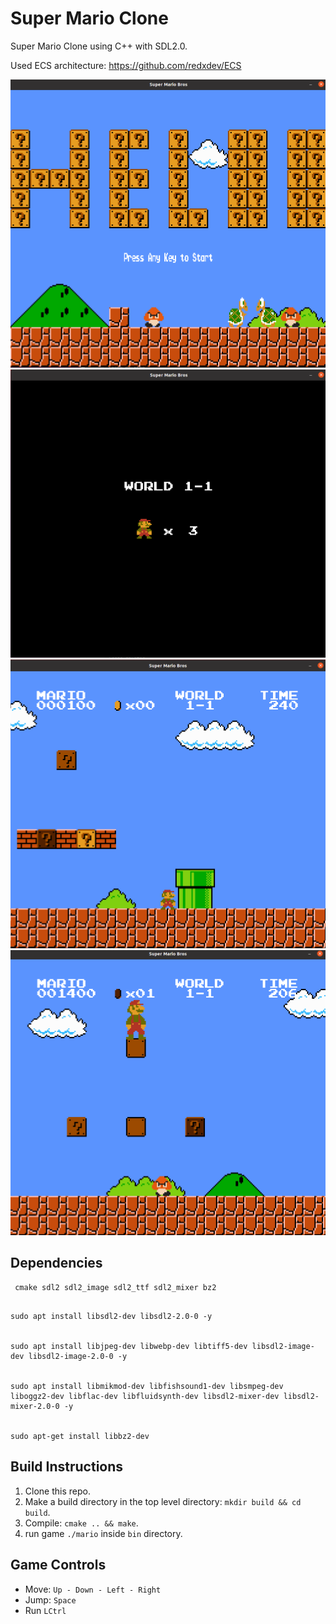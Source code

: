 # Super Mario Clone

Super Mario Clone using C++ with SDL2.0.

Used ECS architecture: https://github.com/redxdev/ECS

![Game screenshot](1.png)
![Game screenshot](2.png)
![Game screenshot](3.png)
![Game screenshot](4.png)


## Dependencies

```
 cmake sdl2 sdl2_image sdl2_ttf sdl2_mixer bz2
```


```

sudo apt install libsdl2-dev libsdl2-2.0-0 -y


sudo apt install libjpeg-dev libwebp-dev libtiff5-dev libsdl2-image-dev libsdl2-image-2.0-0 -y


sudo apt install libmikmod-dev libfishsound1-dev libsmpeg-dev liboggz2-dev libflac-dev libfluidsynth-dev libsdl2-mixer-dev libsdl2-mixer-2.0-0 -y


sudo apt-get install libbz2-dev
```

## Build Instructions
1. Clone this repo.
2. Make a build directory in the top level directory: `mkdir build && cd build`.
3. Compile: `cmake .. && make`.
4. run game `./mario` inside `bin` directory.
 


## Game Controls

- Move:  `Up - Down - Left - Right` 
- Jump: `Space`
- Run `LCtrl` 





